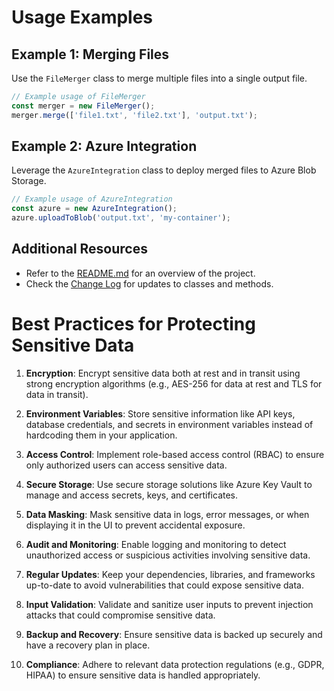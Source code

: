 # Usage Examples

## Example 1: Merging Files
Use the `FileMerger` class to merge multiple files into a single output file.

```typescript
// Example usage of FileMerger
const merger = new FileMerger();
merger.merge(['file1.txt', 'file2.txt'], 'output.txt');
```

## Example 2: Azure Integration
Leverage the `AzureIntegration` class to deploy merged files to Azure Blob Storage.

```typescript
// Example usage of AzureIntegration
const azure = new AzureIntegration();
azure.uploadToBlob('output.txt', 'my-container');
```

## Additional Resources
- Refer to the [README.md](./README.md) for an overview of the project.
- Check the [Change Log](./ChangeLog.md) for updates to classes and methods.

# Best Practices for Protecting Sensitive Data

1. **Encryption**: Encrypt sensitive data both at rest and in transit using strong encryption algorithms (e.g., AES-256 for data at rest and TLS for data in transit).

2. **Environment Variables**: Store sensitive information like API keys, database credentials, and secrets in environment variables instead of hardcoding them in your application.

3. **Access Control**: Implement role-based access control (RBAC) to ensure only authorized users can access sensitive data.

4. **Secure Storage**: Use secure storage solutions like Azure Key Vault to manage and access secrets, keys, and certificates.

5. **Data Masking**: Mask sensitive data in logs, error messages, or when displaying it in the UI to prevent accidental exposure.

6. **Audit and Monitoring**: Enable logging and monitoring to detect unauthorized access or suspicious activities involving sensitive data.

7. **Regular Updates**: Keep your dependencies, libraries, and frameworks up-to-date to avoid vulnerabilities that could expose sensitive data.

8. **Input Validation**: Validate and sanitize user inputs to prevent injection attacks that could compromise sensitive data.

9. **Backup and Recovery**: Ensure sensitive data is backed up securely and have a recovery plan in place.

10. **Compliance**: Adhere to relevant data protection regulations (e.g., GDPR, HIPAA) to ensure sensitive data is handled appropriately.
